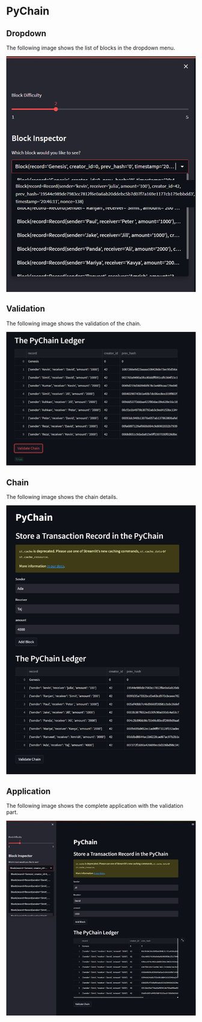 # PyChain

## Dropdown

The following image shows the list of blocks in the dropdown menu.

![alt=""](Images/dropdown.png)

## Validation

The following image shows the validation of the chain.

![alt=""](Images/validation.png)

## Chain

The following image shows the chain details.

![alt=""](Images/chain1.png)

## Application

The following image shows the complete application with the validation part.

![alt=""](Images/screen.png)
